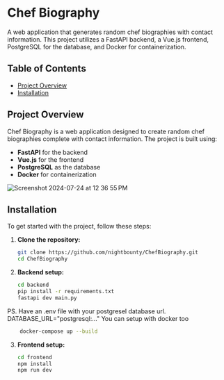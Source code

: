 # Chef Biography

A web application that generates random chef biographies with contact information. This project utilizes a FastAPI backend, a Vue.js frontend, PostgreSQL for the database, and Docker for containerization.

## Table of Contents
- [Project Overview](#project-overview)
- [Installation](#installation)

## Project Overview

Chef Biography is a web application designed to create random chef biographies complete with contact information. The project is built using:
- **FastAPI** for the backend
- **Vue.js** for the frontend
- **PostgreSQL** as the database
- **Docker** for containerization
  
![Screenshot 2024-07-24 at 12 36 55 PM](https://github.com/user-attachments/assets/962c4913-095e-470f-976b-657c2381968b)


## Installation

To get started with the project, follow these steps:

1. **Clone the repository:**
   ```sh
   git clone https://github.com/nightbounty/ChefBiography.git
   cd ChefBiography
2. **Backend setup:**
   ```sh
   cd backend
   pip install -r requirements.txt
   fastapi dev main.py
  PS. Have an .env file with your postgresel database url. DATABASE_URL="postgresql:..."
  You can setup with docker too
  ```sh
      docker-compose up --build
  ```

3. **Frontend setup:**
   ```sh
   cd frontend
   npm install
   npm run dev

